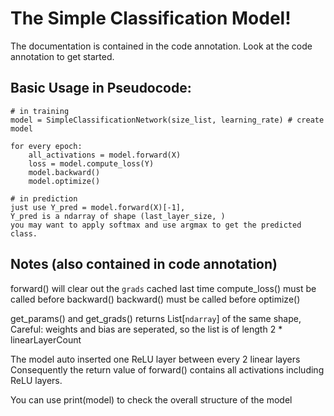 # The Simple Classification Model!
The documentation is contained in the code annotation.
Look at the code annotation to get started.

## Basic Usage in Pseudocode:
```
# in training
model = SimpleClassificationNetwork(size_list, learning_rate) # create model

for every epoch:
    all_activations = model.forward(X)
    loss = model.compute_loss(Y)
    model.backward()
    model.optimize()
    
# in prediction
just use Y_pred = model.forward(X)[-1],
Y_pred is a ndarray of shape (last_layer_size, )
you may want to apply softmax and use argmax to get the predicted
class.
```

## Notes (also contained in code annotation)
forward() will clear out the `grads` cached last time
compute_loss() must be called before backward()
backward() must be called before optimize()

get_params() and get_grads() returns List[`ndarray`] of the same shape,
Careful: weights and bias are seperated, so the list is of length 2 * linearLayerCount

The model auto inserted one ReLU layer between every 2 linear layers
Consequently the return value of forward() contains all activations including
ReLU layers.

You can use print(model) to check the overall structure of the model
